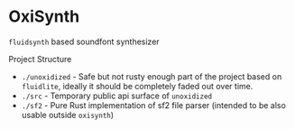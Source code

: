 # OxiSynth

`fluidsynth` based soundfont synthesizer

Project Structure

- `./unoxidized` - Safe but not rusty enough part of the project based on `fluidlite`, ideally it should be completely faded out over time.
- `./src` - Temporary public api surface of `unoxidized`
- `./sf2` - Pure Rust implementation of sf2 file parser (intended to be also usable outside `oxisynth`)
